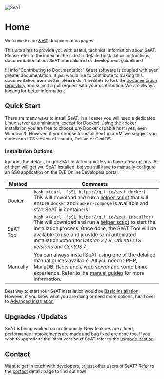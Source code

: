 ![SeAT](https://i.imgur.com/aPPOxSK.png)

# Home

Welcome to the [SeAT](https://github.com/eveseat/seat) documentation pages!

This site aims to provide you with useful, technical information about SeAT. Please refer to the index on the side for detailed installation instructions, documentation about SeAT internals and or development guidelines!

!!! info "Contributing to Documentation"
    Great software is coupled with even greater documentation. If you would like to contribute to making this documentation even better, please don't hesitate to fork the [documentation repository](https://github.com/eveseat/docs) and submit a pull request with your contribution. We are always looking for better information.

## Quick Start

There are many ways to install SeAT. In all cases you will need a dedicated Linux server as a minimum (except for Docker). Using the docker installation you are free to choose *any* Docker capable host (yes, even Windows!). However, if you choose to install SeAT in a VM, we suggest you choose an LTS version of Ubuntu, Debian or CentOS.

### Installation Options

Ignoring the details, to get SeAT installed quickly you have a few options. All of them will get you SeAT installed, but you still have to manually configure an SSO application on the EVE Online Developers portal.

| Method | Comments |
| ------------ |  ------------ |
| Docker | `bash <(curl -fsSL https://git.io/seat-docker)` <br> This will download and run a [helper script](https://github.com/eveseat/scripts/blob/master/docker-compose/bootstrap.sh) that will ensure `docker` and `docker-compose` is available and start SeAT in containers. |
| SeAT Tool | `bash <(curl -fsSL https://git.io/seat-installer)` <br> This will download and run a [helper script](https://github.com/eveseat/scripts/blob/master/install/installer.sh) to start the installation process. Once done, the SeAT Tool will be available to use and provide semi automated installation option for _Debian 8 / 9_, _Ubuntu LTS versions_ and _CentOS 7_. |
| Manually | You can always install SeAT using one of the detailed manual guides available. All you need is PHP, MariaDB, Redis and a web server and some Linux experience. Refer to the [manual guides](/docs/installation/manual/getting_started/) for more information. |

Best way to start your SeAT installation would be [Basic Installation](/docs/installation/basic_installation/). However, if you know what you are doing or need more options, head over to [Advanced Installation](/docs/installation/manual/getting_started/)

## Upgrades / Updates

SeAT is being worked on continuously. New features are added, performance improvements are made and bug fixed are done too. If you wish to upgrade to the latest version of SeAT refer to the [upgrade-section](/docs/upgrading/general).

## Contact

Want to get in touch with developers, or just other users of SeAT? Refer to the [contact](/docs/about/contact/) details page to find out how!
